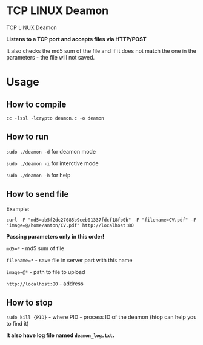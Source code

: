 <!-- README.md -->
# TCP LINUX Deamon
TCP LINUX Deamon



**Listens to a TCP port and accepts files via HTTP/POST**

It also checks the md5 sum of the file and if it does not match the one in the parameters - the file will not saved.


# Usage

## How to compile
`cc -lssl -lcrypto deamon.c -o deamon`
## How to run
`sudo ./deamon -d` for deamon mode

`sudo ./deamon -i` for interctive mode

`sudo ./deamon -h` for help


## How to send file

Example:

`curl -F "md5=ab5f2dc27085b9ceb01337fdcf18fb0b" -F "filename=CV.pdf" -F "image=@/home/anton/CV.pdf" http://localhost:80`

**Passing parameters only in this order!**

`md5=*` - md5 sum of file

`filename=*` - save file in server part with this name

`image=@*` - path to file to upload

`http://localhost:80` - address

## How to stop
`sudo kill {PID}` - where PID - process ID of the deamon (htop can help you to find it)

**It also have log file named `deamon_log.txt`.**
